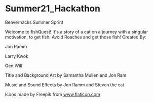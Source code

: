 # Summer21_Hackathon
Beaverhacks Summer Sprint

Welcome to fishQuest!
It's a story of a cat on a journey with a singular motivation, to get fish. Avoid Roaches and get those fish!
Created By:

Jon Ramm

Larry Kwok

Gen Will

Title and Background Art by Samantha Mullen and Jon Ram

Music and Sound Effects by Jon Ramm and Steven the cat

Icons made by Freepik from www.flaticon.com
